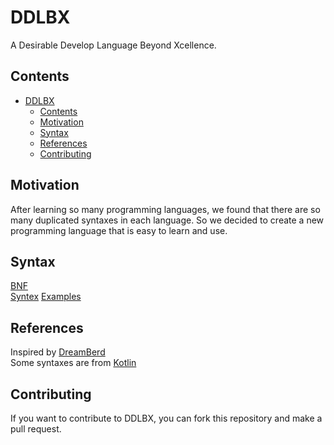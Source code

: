 # DDLBX

A Desirable Develop Language Beyond Xcellence.

## Contents

- [DDLBX](#ddlbx)
  - [Contents](#contents)
  - [Motivation](#motivation)
  - [Syntax](#syntax)
  - [References](#references)
  - [Contributing](#contributing)

## Motivation

After learning so many programming languages, we found that there are so many duplicated syntaxes in each language. So we decided to create a new programming language that is easy to learn and use.

## Syntax

[BNF](docs/BNF.md)  
[Syntex](docs/syntex.md)
[Examples](docs/examples.md)

## References

Inspired by [DreamBerd](https://github.com/TodePond/DreamBerd.git)  
Some syntaxes are from [Kotlin](https://github.com/JetBrains/kotlin.git)

## Contributing

If you want to contribute to DDLBX, you can fork this repository and make a pull request.
